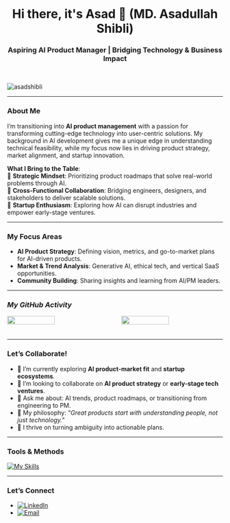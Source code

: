## <h1 align="center">Hi there, it's Asad 👋 (MD. Asadullah Shibli)</h1>
#### <h3 align="center">Aspiring AI Product Manager | Bridging Technology & Business Impact</h3>

<br/>

<p align="left"> <img src="https://komarev.com/ghpvc/?username=asadshibli&label=Profile%20views&color=0e75b6&style=flat" alt="asadshibli" /> </p>

---

### **About Me**  
I’m transitioning into **AI product management** with a passion for transforming cutting-edge technology into user-centric solutions. My background in AI development gives me a unique edge in understanding technical feasibility, while my focus now lies in driving product strategy, market alignment, and startup innovation.  

**What I Bring to the Table**:  
🔹 **Strategic Mindset**: Prioritizing product roadmaps that solve real-world problems through AI.  
🔹 **Cross-Functional Collaboration**: Bridging engineers, designers, and stakeholders to deliver scalable solutions.  
🔹 **Startup Enthusiasm**: Exploring how AI can disrupt industries and empower early-stage ventures.  

---

### **My Focus Areas**  
- **AI Product Strategy**: Defining vision, metrics, and go-to-market plans for AI-driven products.  
- **Market & Trend Analysis**: Generative AI, ethical tech, and vertical SaaS opportunities.  
- **Community Building**: Sharing insights and learning from AI/PM leaders.  

---

### *My GitHub Activity*  
<div style="display: flex; flex-wrap: wrap; justify-content: space-between;">
    <img align='left' width=47% src="https://github-readme-stats.vercel.app/api?username=AsadShibli&show_icons=true&theme=tokyonight" style="max-width: 100%; margin-bottom: 20px;">
    <img  width=47% src="https://github-readme-stats.vercel.app/api/top-langs/?username=AsadShibli&layout=compact" style="max-width: 100%; margin-bottom: 20px;">
</div>

---

### **Let’s Collaborate!**  
- 🔭 I’m currently exploring **AI product-market fit** and **startup ecosystems**.  
- 👯 I’m looking to collaborate on **AI product strategy** or **early-stage tech ventures**.  
- 💬 Ask me about: AI trends, product roadmaps, or transitioning from engineering to PM.  
- 🌱 My philosophy: *"Great products start with understanding people, not just technology."*  
- 🚀 I thrive on turning ambiguity into actionable plans.  

---

### **Tools & Methods**  
<p align="left">
  <a href="https://skillicons.dev">
    <img src="https://skillicons.dev/icons?i=python,git,github,figma,ai" alt="My Skills">
  </a>
</p>

---

### **Let’s Connect**  
- [![LinkedIn](https://img.shields.io/badge/LinkedIn-Connect-blue.svg?style=flat-square&logo=linkedin)](https://www.linkedin.com/in/md-asadullah-shibli-071543258/)  
- [![Email](https://img.shields.io/badge/Email-Contact-blue.svg?style=flat-square&logo=gmail)](mailto:mdasadullahshibli@gmail.com)  
